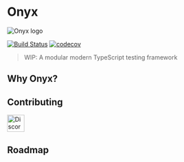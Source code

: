 # Onyx
![Onyx logo](docs/assets/onyx-logo-sm.svg)

[![Build Status](https://travis-ci.org/onyxjs/onyx.svg?branch=master)](https://travis-ci.org/onyxjs/onyx)
[![codecov](https://codecov.io/gh/onyxjs/onyx/branch/master/graph/badge.svg)](https://codecov.io/gh/onyxjs/onyx)

> WIP: A modular modern TypeScript testing framework

## Why Onyx?

## Contributing

<a href="https://discord.gg/7kmQuWw">
  <img
    height=40px
    src="https://discordapp.com/assets/2c21aeda16de354ba5334551a883b481.png" alt="Discord"
  >
</a>

## Roadmap
